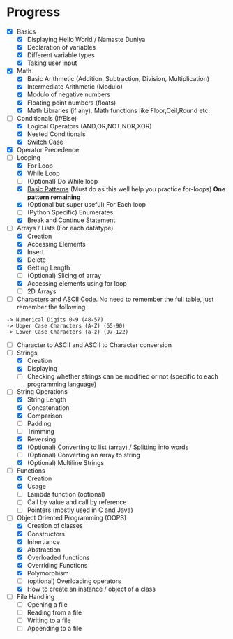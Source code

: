 # Progress

- [x] Basics
  - [x] Displaying Hello World / Namaste Duniya
  - [x] Declaration of variables
  - [x] Different variable types
  - [x] Taking user input
- [x] Math
  - [x] Basic Arithmetic (Addition, Subtraction, Division, Multiplication)
  - [x] Intermediate Arithmetic (Modulo)
  - [x] Modulo of negative numbers
  - [x] Floating point numbers (floats)
  - [x] Math Libraries (if any). Math functions like Floor,Ceil,Round etc.
- [ ] Conditionals (If/Else)
  - [x] Logical Operators (AND,OR,NOT,NOR,XOR)
  - [x] Nested Conditionals
  - [x] Switch Case
- [x] Operator Precedence
- [ ] Looping
  - [x] For Loop
  - [x] While Loop
  - [ ] (Optional) Do While loop
  - [x] [Basic Patterns](https://www.tutorjoes.in/c_programming_tutorial/for_loop_pattern_examples) (Must do as this well help you practice for-loops) **One pattern remaining**
  - [x] (Optional but super useful) For Each loop
  - [ ] (Python Specific) Enumerates
  - [x] Break and Continue Statement
- [ ] Arrays / Lists (For each datatype)
  - [x] Creation
  - [x] Accessing Elements
  - [x] Insert
  - [x] Delete
  - [x] Getting Length
  - [ ] (Optional) Slicing of array
  - [x] Accessing elements using for loop
  - [ ] 2D Arrays
- [ ] [Characters and ASCII Code](https://www.ascii-code.com/). No need to remember the full table, just remember the following

```
-> Numerical Digits 0-9 (48-57)
-> Upper Case Characters (A-Z) (65-90)
-> Lower Case Characters (a-z) (97-122)
```

- [ ] Character to ASCII and ASCII to Character conversion
- [ ] Strings
  - [x] Creation
  - [x] Displaying
  - [ ] Checking whether strings can be modified or not (specific to each programming language)
- [ ] String Operations
  - [x] String Length
  - [x] Concatenation
  - [x] Comparison
  - [ ] Padding
  - [ ] Trimming
  - [x] Reversing
  - [x] (Optional) Converting to list (array) / Splitting into words
  - [ ] (Optional) Converting an array to string
  - [x] (Optional) Multiline Strings
- [ ] Functions
  - [x] Creation
  - [x] Usage
  - [ ] Lambda function (optional)
  - [ ] Call by value and call by reference
  - [ ] Pointers (mostly used in C and Java)
- [ ] Object Oriented Programming (OOPS)
  - [x] Creation of classes
  - [x] Constructors
  - [x] Inhertiance
  - [x] Abstraction
  - [x] Overloaded functions
  - [x] Overriding Functions
  - [x] Polymorphism
  - [ ] (optional) Overloading operators
  - [x] How to create an instance / object of a class
- [ ] File Handling
  - [ ] Opening a file
  - [ ] Reading from a file
  - [ ] Writing to a file
  - [ ] Appending to a file
